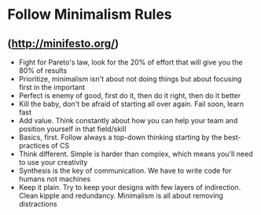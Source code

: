 # Follow Minimalism Rules 

## (http://minifesto.org/)

* Fight for Pareto's law, look for the 20% of effort that will give you the 80% of results
* Prioritize, minimalism isn't about not doing things but about focusing first in the important
* Perfect is enemy of good, first do it, then do it right, then do it better
* Kill the baby, don't be afraid of starting all over again. Fail soon, learn fast
* Add value. Think constantly about how you can help your team and position yourself in that field/skill
* Basics, first. Follow always a top-down thinking starting by the best-practices of CS
* Think different. Simple is harder than complex, which means you'll need to use your creativity
* Synthesis is the key of communication. We have to write code for humans not machines
* Keep it plain. Try to keep your designs with few layers of indirection. Clean kipple and redundancy. Minimalism is all about removing distractions